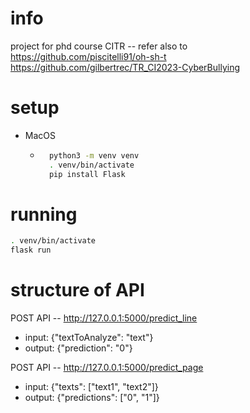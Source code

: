 # info

project for phd course CITR --
refer also to
https://github.com/piscitelli91/oh-sh-t
https://github.com/gilbertrec/TR_CI2023-CyberBullying

# setup

- MacOS
    - ```sh
        python3 -m venv venv
        . venv/bin/activate
        pip install Flask
        ```
# running

```sh 
. venv/bin/activate
flask run
```

# structure of API

POST API -- http://127.0.0.1:5000/predict_line

- input: {"textToAnalyze": "text"}
- output: {"prediction": "0"}

POST API -- http://127.0.0.1:5000/predict_page

- input: {"texts": ["text1", "text2"]}
- output: {"predictions": ["0", "1"]}

